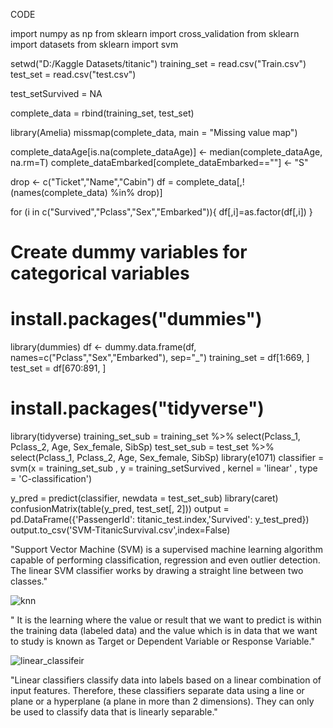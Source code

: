 CODE 

import numpy as np
from sklearn import cross_validation
from sklearn import datasets
from sklearn import svm

setwd("D:/Kaggle Datasets/titanic")
training_set = read.csv("Train.csv")
test_set = read.csv("test.csv")
 
test_setSurvived = NA
 
complete_data = rbind(training_set, test_set)
 
library(Amelia)
missmap(complete_data, main = "Missing value map")
 
complete_dataAge[is.na(complete_dataAge)] <- median(complete_dataAge, na.rm=T)
complete_dataEmbarked[complete_dataEmbarked==""] <- "S"
 
drop <- c("Ticket","Name","Cabin")
df = complete_data[,!(names(complete_data) %in% drop)]
 
for (i in c("Survived","Pclass","Sex","Embarked")){
  df[,i]=as.factor(df[,i])
} 
# Create dummy variables for categorical variables
# install.packages("dummies")
library(dummies)
df <- dummy.data.frame(df, names=c("Pclass","Sex","Embarked"), sep="_")
training_set = df[1:669, ]
test_set = df[670:891, ] 
# install.packages("tidyverse")
library(tidyverse)
training_set_sub = training_set %>% select(Pclass_1, Pclass_2, Age, Sex_female, SibSp)
test_set_sub = test_set %>% select(Pclass_1, Pclass_2, Age, Sex_female, SibSp)
library(e1071)
classifier = svm(x = training_set_sub
                 , y = training_setSurvived
                 , kernel = 'linear'
                 , type = 'C-classification')
 
y_pred = predict(classifier, newdata = test_set_sub)
library(caret)
confusionMatrix(table(y_pred, test_set[, 2])) 
output = pd.DataFrame({'PassengerId': titanic_test.index,'Survived': y_test_pred})
output.to_csv('SVM-TitanicSurvival.csv',index=False)

"Support Vector Machine (SVM) is a supervised machine learning algorithm capable of performing classification, regression and even outlier detection. The linear SVM classifier works by drawing a straight line between two classes."


![knn](https://user-images.githubusercontent.com/53654229/126382347-774fa614-c135-406d-bafd-f10e49479e0c.PNG)

" It is the learning where the value or result that we want to predict is within the training data (labeled data) and the value which is in data that we want to study is known as Target or Dependent Variable or Response Variable."

![linear_classifeir](https://user-images.githubusercontent.com/53654229/126382379-8f1653a8-6e6c-4018-b923-5f3df4506d75.PNG)

"Linear classifiers classify data into labels based on a linear combination of input features. Therefore, these classifiers separate data using a line or plane or a hyperplane (a plane in more than 2 dimensions). They can only be used to classify data that is linearly separable."
